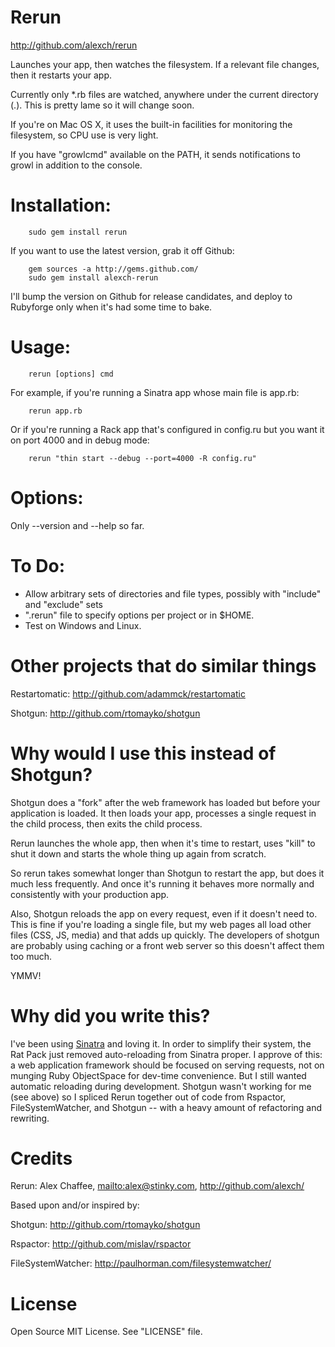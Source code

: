 # Rerun

<http://github.com/alexch/rerun>

Launches your app, then watches the filesystem. If a relevant file
changes, then it restarts your app.

Currently only *.rb files are watched, anywhere under the current
directory (.). This is pretty lame so it will change soon.

If you're on Mac OS X, it uses the built-in facilities for monitoring
the filesystem, so CPU use is very light.

If you have "growlcmd" available on the PATH, it sends notifications
to growl in addition to the console.

# Installation:

        sudo gem install rerun

If you want to use the latest version, grab it off Github:

        gem sources -a http://gems.github.com/
        sudo gem install alexch-rerun

I'll bump the version on Github for release candidates, and deploy to
Rubyforge only when it's had some time to bake.

# Usage: 

        rerun [options] cmd

For example, if you're running a Sinatra app whose main file is
app.rb:

        rerun app.rb
        
Or if you're running a Rack app that's configured in config.ru
but you want it on port 4000 and in debug mode:

        rerun "thin start --debug --port=4000 -R config.ru"        

# Options:

Only --version and --help so far.

# To Do:

* Allow arbitrary sets of directories and file types, possibly with "include" and "exclude" sets
* ".rerun" file to specify options per project or in $HOME.
* Test on Windows and Linux.

# Other projects that do similar things

Restartomatic: <http://github.com/adammck/restartomatic>

Shotgun: <http://github.com/rtomayko/shotgun>

# Why would I use this instead of Shotgun?

Shotgun does a "fork" after the web framework has loaded but before
your application is loaded. It then loads your app, processes a
single request in the child process, then exits the child process.

Rerun launches the whole app, then when it's time to restart, uses
"kill" to shut it down and starts the whole thing up again from
scratch.

So rerun takes somewhat longer than Shotgun to restart the app, but
does it much less frequently. And once it's running it behaves more
normally and consistently with your production app.

Also, Shotgun reloads the app on every request, even if it doesn't
need to. This is fine if you're loading a single file, but my web
pages all load other files (CSS, JS, media) and that adds up quickly.
The developers of shotgun are probably using caching or a front web
server so this doesn't affect them too much.

YMMV!

# Why did you write this?

I've been using [Sinatra](http://sinatrarb.com) and loving it. In order
to simplify their system, the Rat Pack just removed auto-reloading from
Sinatra proper. I approve of this: a web application framework should be
focused on serving requests, not on munging Ruby ObjectSpace for
dev-time convenience. But I still wanted automatic reloading during
development. Shotgun wasn't working for me (see above) so I spliced
Rerun together out of code from Rspactor, FileSystemWatcher, and Shotgun
-- with a heavy amount of refactoring and rewriting.

# Credits

Rerun: Alex Chaffee, <mailto:alex@stinky.com>, <http://github.com/alexch/>

Based upon and/or inspired by:

Shotgun: <http://github.com/rtomayko/shotgun>

Rspactor: <http://github.com/mislav/rspactor>

FileSystemWatcher: <http://paulhorman.com/filesystemwatcher/>

# License

Open Source MIT License. See "LICENSE" file.
